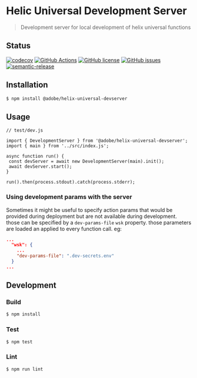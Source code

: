 # Helic Universal Development Server

> Development server for local development of helix universal functions

## Status
[![codecov](https://img.shields.io/codecov/c/github/adobe/helix-universal-devserver.svg)](https://codecov.io/gh/adobe/helix-universal-devserver)
[![GitHub Actions](https://img.shields.io/github/actions/workflow/status/adobe/helix-universal-devserver/main.yaml)](https://github.com/adobe/helix-universal-devserver/actions/workflows/main.yaml)
[![GitHub license](https://img.shields.io/github/license/adobe/helix-universal-devserver.svg)](https://github.com/adobe/helix-universal-devserver/blob/master/LICENSE.txt)
[![GitHub issues](https://img.shields.io/github/issues/adobe/helix-universal-devserver.svg)](https://github.com/adobe/helix-universal-devserver/issues)
[![semantic-release](https://img.shields.io/badge/%20%20%F0%9F%93%A6%F0%9F%9A%80-semantic--release-e10079.svg)](https://github.com/semantic-release/semantic-release)

## Installation

```bash
$ npm install @adobe/helix-universal-devserver
```

## Usage

```
// test/dev.js

import { DevelopmentServer } from '@adobe/helix-universal-devserver';
import { main } from '../src/index.js';

async function run() {
 const devServer = await new DevelopmentServer(main).init();
 await devServer.start();
}

run().then(process.stdout).catch(process.stderr);
```

### Using development params with the server

Sometimes it might be useful to specify action params that would be provided during deployment
but are not available during development. those can be specified by a `dev-params-file` `wsk`
property. those parameters are loaded an applied to every function call. eg:

```json
...
  "wsk": {
    ...
    "dev-params-file": ".dev-secrets.env"
  }
...
```

## Development

### Build

```bash
$ npm install
```

### Test

```bash
$ npm test
```

### Lint

```bash
$ npm run lint
```
